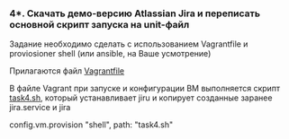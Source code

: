 
### 4*. Скачать демо-версию Atlassian Jira и переписать основной скрипт запуска на unit-файл

Задание необходимо сделать с использованием Vagrantfile и proviosioner shell (или ansible, на Ваше усмотрение)

Прилагаются файл [Vagrantfile](Vagrantfile)

В файле Vagrant при запуске и конфигурации ВМ выполняется скрипт [task4.sh](task4.sh), который устанавливает jiru и копирует созданные заранее jira.service и jira

config.vm.provision "shell", path: "task4.sh"

